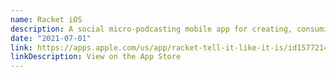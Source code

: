 ```yaml
---
name: Racket iOS
description: A social micro-podcasting mobile app for creating, consuming, and engaging with 99-second audio bites.
date: "2021-07-01"
link: https://apps.apple.com/us/app/racket-tell-it-like-it-is/id1577214628
linkDescription: View on the App Store
---
```

